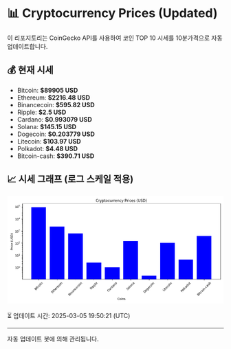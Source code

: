 
# 📊 Cryptocurrency Prices (Updated)

이 리포지토리는 CoinGecko API를 사용하여 코인 TOP 10 시세를 10분가격으로 자동 업데이트합니다.

## 💰 현재 시세
- Bitcoin: **$89905 USD**
- Ethereum: **$2216.48 USD**
- Binancecoin: **$595.82 USD**
- Ripple: **$2.5 USD**
- Cardano: **$0.993079 USD**
- Solana: **$145.15 USD**
- Dogecoin: **$0.203779 USD**
- Litecoin: **$103.97 USD**
- Polkadot: **$4.48 USD**
- Bitcoin-cash: **$390.71 USD**

## 📈 시세 그래프 (로그 스케일 적용)
![Crypto Prices](crypto_prices.png)

⏳ 업데이트 시간: 2025-03-05 19:50:21 (UTC)

---
자동 업데이트 봇에 의해 관리됩니다.
